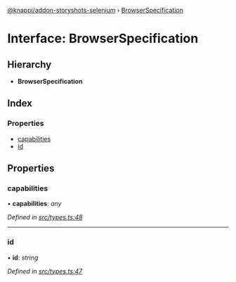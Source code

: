 [@knappi/addon-storyshots-selenium](../README.md) ›
[BrowserSpecification](browserspecification.md)

# Interface: BrowserSpecification

## Hierarchy

- **BrowserSpecification**

## Index

### Properties

- [capabilities](browserspecification.md#capabilities)
- [id](browserspecification.md#id)

## Properties

### capabilities

• **capabilities**: _any_

_Defined in
[src/types.ts:48](https://github.com/nknapp/addons-storyshots-selenium/blob/aa41d04/src/types.ts#L48)_

---

### id

• **id**: _string_

_Defined in
[src/types.ts:47](https://github.com/nknapp/addons-storyshots-selenium/blob/aa41d04/src/types.ts#L47)_
